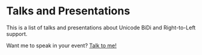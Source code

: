 # Talks and Presentations

This is a list of talks and presentations about Unicode BiDi and Right-to-Left support.

Want me to speak in your event? [Talk to me!](/contact)


